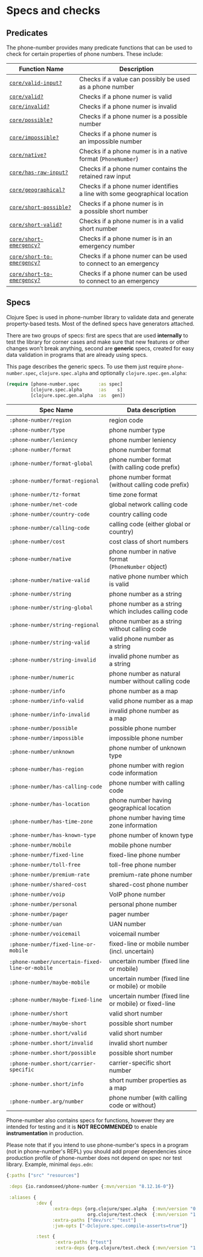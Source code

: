 # Specs and checks

## Predicates

The phone-number provides many predicate functions that can be used to check for
certain properties of phone numbers. These include:

| Function Name                                       | Description                                               |
|-----------------------------------------------------|-----------------------------------------------------------|
| [`core/valid-input?`](phone-number.core.html#var-valid-input.3F) | Checks if a value can possibly be used as a phone number |
| [`core/valid?`](phone-number.core.html#var-valid.3F) | Checks if a phone numer is valid |
| [`core/invalid?`](phone-number.core.html#var-invalid.3F) | Checks if a phone numer is invalid |
| [`core/possible?`](phone-number.core.html#var-possible.3F) | Checks if a phone numer is a possible number |
| [`core/impossible?`](phone-number.core.html#var-impossible.3F) | Checks if a phone numer is an impossible number |
| [`core/native?`](phone-number.core.html#var-native.3F) | Checks if a phone numer is in a native format (`PhoneNumber`) |
| [`core/has-raw-input?`](phone-number.core.html#var-has-raw-input.3F) | Checks if a phone numer contains the retained raw input |
| [`core/geographical?`](phone-number.core.html#var-geographical.3F) | Checks if a phone numer identifies a line with some geographical location |
| [`core/short-possible?`](phone-number.core.html#var-short-possible.3F) | Checks if a phone numer is in a possible short number |
| [`core/short-valid?`](phone-number.core.html#var-short-valid.3F) | Checks if a phone numer is in a valid short number |
| [`core/short-emergency?`](phone-number.core.html#var-short-emergency.3F) | Checks if a phone numer is in an emergency number |
| [`core/short-to-emergency?`](phone-number.core.html#var-short-to-emergency.3F) | Checks if a phone numer can be used to connect to an emergency |
| [`core/short-to-emergency?`](phone-number.core.html#var-short-to-emergency.3F) | Checks if a phone numer can be used to connect to an emergency |


## Specs

Clojure Spec is used in phone-number library to validate data and generate
property-based tests. Most of the defined specs have generators attached.

There are two groups of specs: first are specs that are used **internally** to test
the library for corner cases and make sure that new features or other changes won't
break anything, second are **generic** specs, created for easy data validation in
programs that are already using specs.

This page describes the generic specs. To use them just require `phone-number.spec`,
`clojure.spec.alpha` and optionally `clojure.spec.gen.alpha`:

``` clojure
(require [phone-number.spec       :as spec]
         [clojure.spec.alpha      :as    s]
         [clojure.spec.gen.alpha  :as  gen])
```

| Spec Name                         | Data description                                      |
|-----------------------------------|-------------------------------------------------------|
|`:phone-number/region`             | region code                                           |
|`:phone-number/type`               | phone number type                                     |
|`:phone-number/leniency`           | phone number leniency                                 |
|`:phone-number/format`             | phone number format                                   |
|`:phone-number/format-global`      | phone number format<br>(with calling code prefix)     |
|`:phone-number/format-regional`    | phone number format<br>(without calling code prefix)  |
|`:phone-number/tz-format`          | time zone format                                      |
|`:phone-number/net-code`           | global network calling code                           |
|`:phone-number/country-code`       | country calling code                                  |
|`:phone-number/calling-code`       | calling code (either global or country)               |
|`:phone-number/cost`               | cost class of short numbers                           |
|`:phone-number/native`             | phone number in native format<br>(`PhoneNumber` object)|
|`:phone-number/native-valid`       | native phone number which is valid                    |
|`:phone-number/string`             | phone number as a string                              |
|`:phone-number/string-global`      | phone number as a string which includes calling code  |
|`:phone-number/string-regional`    | phone number as a string without calling code         |
|`:phone-number/string-valid`       | valid phone number as a string                        |
|`:phone-number/string-invalid`     | invalid phone number as a string                      |
|`:phone-number/numeric`            | phone number as natural number without calling code   |
|`:phone-number/info`               | phone number as a map                                 |
|`:phone-number/info-valid`         | valid phone number as a map                           |
|`:phone-number/info-invalid`       | invalid phone number as a map                         |
|`:phone-number/possible`           | possible phone number                                 |
|`:phone-number/impossible`         | impossible phone number                               |
|`:phone-number/unknown`            | phone number of unknown type                          |
|`:phone-number/has-region`         | phone number with region code information             |
|`:phone-number/has-calling-code`   | phone number with calling code                        |
|`:phone-number/has-location`       | phone number having geographical location             |
|`:phone-number/has-time-zone`      | phone number having time zone information             |
|`:phone-number/has-known-type`     | phone number of known type                            |
|`:phone-number/mobile`             | mobile phone number                                   |
|`:phone-number/fixed-line`         | fixed-line phone number                               |
|`:phone-number/toll-free`          | toll-free phone number                                |
|`:phone-number/premium-rate`       | premium-rate phone number                             |
|`:phone-number/shared-cost`        | shared-cost phone number                              |
|`:phone-number/voip`               | VoIP phone number                                     |
|`:phone-number/personal `          | personal phone number                                 |
|`:phone-number/pager`              | pager number                                          |
|`:phone-number/uan`                | UAN number                                            |
|`:phone-number/voicemail`          | voicemail number                                      |
|`:phone-number/fixed-line-or-mobile`| fixed-line or mobile number (incl. uncertain)        |
|`:phone-number/uncertain-fixed-line-or-mobile` | uncertain number (fixed line or mobile)   |
|`:phone-number/maybe-mobile`       | uncertain number (fixed line or mobile) or mobile     |
|`:phone-number/maybe-fixed-line`   | uncertain number (fixed line or mobile) or fixed-line |
|`:phone-number/short`              | valid short number                                    |
|`:phone-number/maybe-short`        | possible short number                                 |
|`:phone-number.short/valid`        | valid short number                                    |
|`:phone-number.short/invalid`      | invalid short number                                  |
|`:phone-number.short/possible`     | possible short number                                 |
|`:phone-number.short/carrier-specific`| carrier-specific short number                      |
|`:phone-number.short/info`         | short number properties as a map                      |
|`:phone-number.arg/number`         | phone number (with calling code or without)           |

Phone-number also contains specs for functions, however they are intended for testing
and it is **NOT RECOMMENDED** to enable **instrumentation** in production.

Please note that if you intend to use phone-number's specs in a program (not in
phone-number's REPL) you should add proper dependencies since production profile of
phone-number does not depend on spec nor test library. Example, minimal `deps.edn`:

``` clojure
{:paths ["src" "resources"]

 :deps {io.randomseed/phone-number {:mvn/version "8.12.16-0"}}

 :aliases {
           :dev {
                 :extra-deps {org.clojure/spec.alpha  {:mvn/version "0.2.194"}
                              org.clojure/test.check  {:mvn/version "1.1.0"}}
                 :extra-paths ["dev/src" "test"]
                 :jvm-opts ["-Dclojure.spec.compile-asserts=true"]}

           :test {
                  :extra-paths ["test"]
                  :extra-deps {org.clojure/test.check {:mvn/version "1.1.0"}}}}
```
